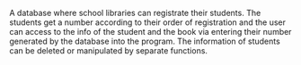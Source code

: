 A database where school libraries can registrate their students. The students get a number according to their order of registration and the user can access to the info of the student and the book via entering their number generated by the database into the program. The information of students can be deleted or manipulated by separate functions.
